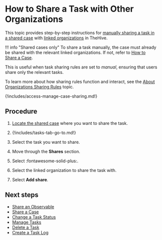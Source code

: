 # How to Share a Task with Other Organizations

This topic provides step-by-step instructions for [manually sharing a task in a shared case](../../../administration/organizations/about-organizations-sharing-rules.md#manual-sharing-of-tasks-and-observables-in-a-shared-case) with [linked organizations](../../../administration/organizations/link-an-organization.md) in TheHive.

!!! info "Shared cases only"
    To share a task manually, the case must already be shared with the relevant linked organizations. If not, refer to [How to Share a Case](../cases/share-a-case.md).

This is useful when task sharing rules are set to *manual*, ensuring that users share only the relevant tasks.

To learn more about how sharing rules function and interact, see the [About Organizations Sharing Rules](../../../administration/organizations/about-organizations-sharing-rules.md) topic.

{!includes/access-manage-case-sharing.md!}

<h2>Procedure</h2>

1. [Locate the shared case](../../analyst-corner/cases/search-for-cases/find-a-case.md) where you want to share the task.

2. {!includes/tasks-tab-go-to.md!}

3. Select the task you want to share.

4. Move through the **Shares** section.

5. Select :fontawesome-solid-plus:.

6. Select the linked organization to share the task with.

7. Select **Add share**.

<h2>Next steps</h2>

* [Share an Observable](../cases/share-an-observable.md)
* [Share a Case](../cases/share-a-case.md)
* [Change a Task Status](change-task-status.md)
* [Manage Tasks](manage-a-task.md)
* [Delete a Task](delete-a-task.md)
* [Create a Task Log](create-a-task-log.md)